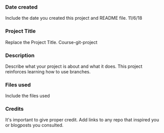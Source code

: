 ### Date created
Include the date you created this project and README file. 11/6/18

### Project Title
Replace the Project Title. Course-git-project 

### Description
Describe what your project is about and what it does. This project reinforces learning how to use branches.

### Files used
Include the files used

### Credits
It's important to give proper credit. Add links to any repo that inspired you or blogposts you consulted.

